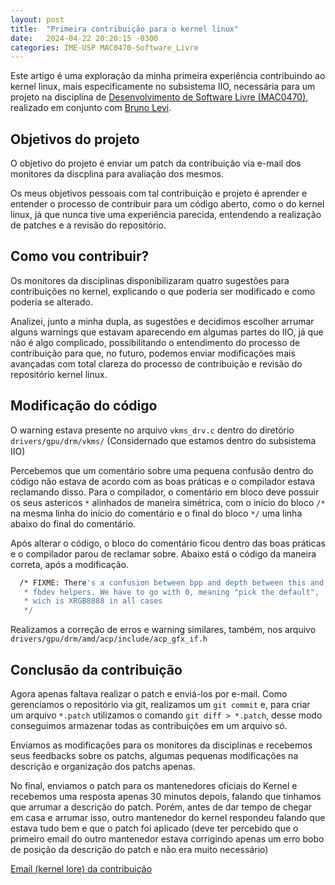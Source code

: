 ```yaml
---
layout: post
title:  "Primeira contribuição para o kernel linux"
date:   2024-04-22 20:20:15 -0300
categories: IME-USP MAC0470-Software_Livre
---
```

Este artigo é uma exploração da minha primeira experiência contribuindo ao kernel linux, mais especificamente no subsistema IIO, necessária para um projeto na disciplina de [Desenvolvimento de Software Livre (MAC0470)][MAC0470], realizado em conjunto com [Bruno Levi][bruno-blog].

## Objetivos do projeto
O objetivo do projeto é enviar um patch da contribuição via e-mail dos monitores da discplina para avaliação dos mesmos.

Os meus objetivos pessoais com tal contribuição e projeto é aprender e entender o processo de contribuir para um código aberto, como o do kernel linux, já que nunca tive uma experiência parecida, entendendo a realização de patches e a revisão do repositório.

## Como vou contribuir?

Os monitores da disciplinas disponibilizaram quatro sugestões para contribuições no kernel, explicando o que poderia ser modificado e como poderia se alterado.

Analizei, junto a minha dupla, as sugestões e decidimos escolher arrumar alguns warnings que estavam aparecendo em algumas partes do IIO, já que não é algo complicado, possibilitando o entendimento do processo de contribuição para que, no futuro, podemos enviar modificações mais avançadas com total clareza do processo de contribuição e revisão do repositório kernel linux.

## Modificação do código

O warning estava presente no arquivo `vkms_drv.c` dentro do diretório `drivers/gpu/drm/vkms/` (Considernado que estamos dentro do subsistema IIO)

Percebemos que um comentário sobre uma pequena confusão dentro do código não estava de acordo com as boas práticas e o compilador estava reclamando disso. Para o compilador, o comentário em bloco deve possuir os seus astericos `*` alinhados de maneira simétrica, com o início do bloco `/*` na mesma linha do início do comentário e o final do bloco `*/` uma linha abaixo do final do comentário.

Após alterar o código, o bloco do comentário ficou dentro das boas práticas e o compilador parou de reclamar sobre. Abaixo está o código da maneira correta, após a modificação.

```bash
  /* FIXME: There's a confusion between bpp and depth between this and
   * fbdev helpers. We have to go with 0, meaning "pick the default", 
   * wich is XRGB8888 in all cases
   */
```

Realizamos a correção de erros e warning similares, também, nos arquivo `drivers/gpu/drm/amd/acp/include/acp_gfx_if.h`

## Conclusão da contribuição

Agora apenas faltava realizar o patch e enviá-los por e-mail. Como gerenciamos o repositório via git, realizamos um `git commit` e, para criar um arquivo `*.patch` utilizamos o comando `git diff > *.patch`, desse modo conseguimos armazenar todas as contribuições em um arquivo só.

Enviamos as modificações para os monitores da disciplinas e recebemos seus feedbacks sobre os patchs, algumas pequenas modificações na descrição e organização dos patchs apenas.

No final, enviamos o patch para os mantenedores oficiais do Kernel e recebemos uma resposta apenas 30 minutos depois, falando que tínhamos que arrumar a descrição do patch. Porém, antes de dar tempo de chegar em casa e arrumar isso, outro mantenedor do kernel respondeu falando que estava tudo bem e que o patch foi aplicado (deve ter percebido que o primeiro email do outro mantenedor estava corrigindo apenas um erro bobo de posição da descrição do patch e não era muito necessário)

[Email (kernel lore) da contribuição][lore-kernel]

[MAC0470]: https://uspdigital.usp.br/jupiterweb/obterDisciplina?nomdis=&sgldis=MAC0470
[bruno-blog]: https://brunorlevi.github.io/
[lore-kernel]: https://lore.kernel.org/all/20240528131026.214773-1-brunolevilevi@usp.br/
